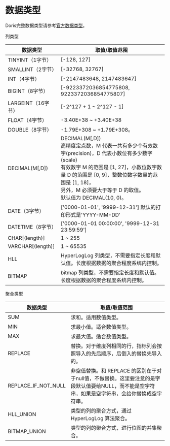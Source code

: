 # 数据类型

Doris完整数据类型请参考[官方数据类型](https://doris.apache.org/zh-CN/sql-manual/sql-reference/Data-Types/BIGINT.html)。

列类型

| 数据类型           | **取值/取值范围**                                            |
| ------------------ | ------------------------------------------------------------ |
| TINYINT（1字节）   | [-128, 127]                                                  |
| SMALLINT（2字节）  | [-32768, 32767]                                              |
| INT（4字节）       | [-2147483648, 2147483647]                                    |
| BIGINT（8字节）    | [-9223372036854775808, 9223372036854775807]                  |
| LARGEINT（16字节） | [-2^127 + 1 ~ 2^127 - 1]                                     |
| FLOAT（4字节）     | -3.40E+38 ~ +3.40E+38                                        |
| DOUBLE（8字节）    | -1.79E+308 ~ +1.79E+308。                                    |
| DECIMAL(M[,D])     | DECIMAL(M[,D]) <br />高精度定点数，M 代表一共有多少个有效数字(precision)，D 代表小数位有多少数字(scale)<br />有效数字 M 的范围是 [1, 27]，小数位数字数量 D 的范围是 [0, 9]，整数位数字数量的范围是 [1, 18]， <br />另外，M 必须要大于等于 D 的取值。 <br /> 默认值为 DECIMAL(10, 0)。 |
| DATE（3字节）      | ['0000-01-01', '9999-12-31'] 默认的打印形式是'YYYY-MM-DD'    |
| DATETIME（8字节）  | ['0000-01-01 00:00:00', '9999-12-31 23:59:59']               |
| CHAR[(length)]     | 1 ~ 255                                                      |
| VARCHAR[(length)]  | 1 ~ 65535                                                    |
| HLL                | HyperLogLog 列类型，不需要指定长度和默认值。长度根据数据的聚合程度系统内控制。 |
| BITMAP             | bitmap 列类型，不需要指定长度和默认值。长度根据数据的聚合程度系统内控制。 |

聚合类型

| 数据类型            | **取值/取值范围**                                            |
| ------------------- | ------------------------------------------------------------ |
| SUM                 | 求和。适用数值类型。                                         |
| MIN                 | 求最小值。适合数值类型。                                     |
| MAX                 | 求最大值。适合数值类型。                                     |
| REPLACE             | 替换。对于维度列相同的行，指标列会按照导入的先后顺序，后倒入的替换先导入的。 |
| REPLACE_IF_NOT_NULL | 非空值替换。和 REPLACE 的区别在于对于null值，不做替换。这里要注意的是字段默认值要给NULL，而不能是空字符串，如果是空字符串，会给你替换成空字符串。 |
| HLL_UNION           | 类型的列的聚合方式，通过 HyperLogLog 算法聚合。              |
| BITMAP_UNION        | 类型的列的聚合方式，进行位图的并集聚合。                     |
